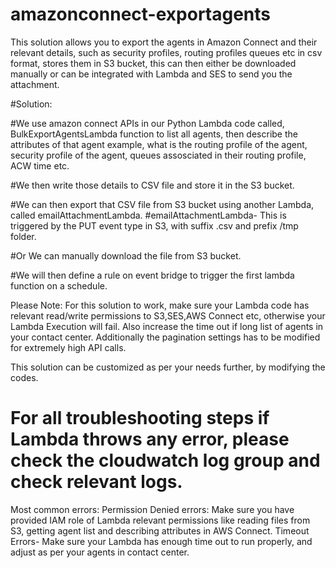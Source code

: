 # amazonconnect-exportagents
This solution allows you to export the agents in Amazon Connect and their relevant details, such as security profiles, routing profiles queues etc in csv format, stores them in S3 bucket, this can then either be downloaded manually or can be integrated with Lambda and SES to send you the attachment.

#Solution:

#We use amazon connect APIs in our Python Lambda code called, BulkExportAgentsLambda function to list all agents, then describe the attributes of that agent example, what is the routing profile of the agent, security profile of the agent, queues assosciated in their routing profile, ACW time etc.

#We then write those details to CSV file and store it in the S3 bucket.

#We can then export that CSV file from S3 bucket using another Lambda, called emailAttachmentLambda.
#emailAttachmentLambda- This is triggered by the PUT event type in S3, with suffix .csv and prefix /tmp folder.

#Or We can manually download the file from S3 bucket.

#We will then define a rule on event bridge to trigger the first lambda function on a schedule.

Please Note: For this solution to work, make sure your Lambda code has relevant read/write permissions to S3,SES,AWS Connect etc, otherwise your Lambda Execution will fail. Also increase the time out if long list of agents in your contact center. Additionally the pagination settings has to be modified for extremely high API calls.

This solution can be customized as per your needs further, by modifying the codes.


# For all troubleshooting steps if Lambda throws any error, please check the cloudwatch log group and check relevant logs.
Most common errors:
Permission Denied errors: Make sure you have provided IAM role of Lambda relevant permissions like reading files from S3, getting agent list and describing attributes in AWS Connect.
Timeout Errors- Make sure your Lambda has enough time out to run properly, and adjust as per your agents in contact center.
